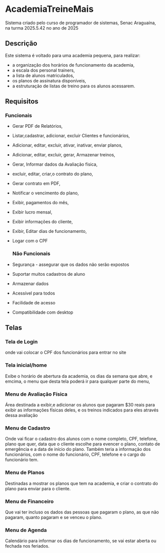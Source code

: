 # AcademiaTreineMais
Sistema criado pelo curso de programador de sistemas, Senac Araguaína, na turma 2025.5.42 no ano de 2025

## Descrição

Este sistema é voltado para uma academia pequena, para realizar:
- a organização dos horários de funcionamento da academia,
- a escala dos personal trainers,
- a lista de alunos matriculados,
- os planos de assinatura disponíveis,
- a estruturação de listas de treino para os alunos acessarem.

## Requisitos

### Funcionais
- Gerar PDF de Relatórios,
- Listar,cadastrar, adicionar, excluir Clientes e funcionários,
- Adicionar, editar, excluir, ativar, inativar, enviar planos,
- Adicionar, editar, excluir, gerar, Armazenar treinos,
- Gerar, Informar dados da Avaliação física,
- excluir, editar, criar,o contrato do plano,
- Gerar contrato em PDF,
- Notificar o vencimento do plano,
- Exibir, pagamentos do mês,
- Exibir lucro mensal,
- Exibir informações do cliente,
- Exibir, Editar dias de funcionamento,
- Logar com o CPF

  ### Não Funcionais
- Segurança - assegurar que os dados não serão expostos
- Suportar muitos cadastros de aluno
- Armazenar dados
- Acessível para todos
- Facilidade de acesso
- Compatibilidade com desktop

  
## Telas

### Tela de Login
onde vai colocar o CPF dos funcionários para entrar no site

### Tela inicial/home
Exibe o horário de abertura da academia, os dias da semana que abre, e emcima, o menu que desta tela poderá ir para qualquer parte do menu, 

### Menu de Avaliação Física
Área destinada a exibir,e adicionar os alunos que pagaram $30 reais para exibir as informações físicas deles, e os treinos indicados para eles através dessa avaliação

### Menu de Cadastro
Onde vai ficar o cadastro dos alunos com o nome completo, CPF, telefone, plano que quer, data que o cliente escolhe para evencer o plano, contato de emergência e a data de início do plano. Também teria a informação dos funcionários, com o nome do funcionário, CPF, telefone e o cargo do funcionário tem.

### Menu de Planos
 Destinadas a mostrar os planos que tem na academia, e criar o contrato do plano para enviar para o cliente.

 ### Menu de Financeiro
 Que vai ter incluso os dados das pessoas que pagaram o plano, as que não pagaram, quanto pagaram e se venceu o plano.

 ### Menu de Agenda
 Calendário para informar os dias de funcionamento, se vai estar aberta ou fechada nos feriados.
